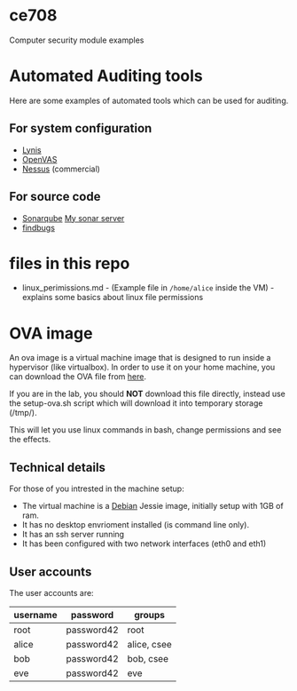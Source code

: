 # ce708
Computer security module examples

# Automated Auditing tools
Here are some examples of automated tools which can be used for auditing.

## For system configuration
* [Lynis](https://cisofy.com/lynis/)
* [OpenVAS](http://www.openvas.org/)
* [Nessus](https://www.tenable.com/products/nessus-vulnerability-scanner) (commercial)

## For source code
* [Sonarqube](http://www.sonarqube.org/) [My sonar server](https://sonar.fossgalaxy.com/)
* [findbugs](http://findbugs.sourceforge.net/)

# files in this repo
* linux_perimissions.md - (Example file in ```/home/alice``` inside the VM) - explains some basics about linux file permissions

# OVA image
An ova image is a virtual machine image that is designed to run inside a hypervisor (like virtualbox).
In order to use it on your home machine, you can download the OVA file from [here](http://stuff.webpigeon.me.uk/ce708).

If you are in the lab, you should **NOT** download this file directly, instead use the setup-ova.sh script which will download it
into temporary storage (/tmp/).

This will let you use linux commands in bash, change permissions and see the effects.

## Technical details
For those of you intrested in the machine setup:

* The virtual machine is a [Debian](https://www.debian.org/) Jessie image, initially setup with 1GB of ram.
* It has no desktop envrioment installed (is command line only).
* It has an ssh server running
* It has been configured with two network interfaces (eth0 and eth1)

## User accounts
The user accounts are:

| username | password   | groups           |
| -------- | ---------- | ---------------- |
| root     | password42 | root             |
| alice    | password42 | alice, csee      |
| bob      | password42 | bob, csee        |
| eve      | password42 | eve              |


